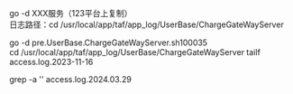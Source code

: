 go -d XXX服务（123平台上复制）  
日志路径：cd /usr/local/app/taf/app_log/UserBase/ChargeGateWayServer

go -d pre.UserBase.ChargeGateWayServer.sh100035  
cd /usr/local/app/taf/app_log/UserBase/ChargeGateWayServer
 tailf access.log.2023-11-16  
 
grep -a '' access.log.2024.03.29